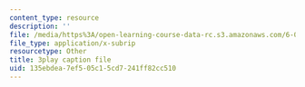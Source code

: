 ```yaml
---
content_type: resource
description: ''
file: /media/https%3A/open-learning-course-data-rc.s3.amazonaws.com/6-003-signals-and-systems-fall-2011/135ebdea7ef505c15cd7241ff82cc510_fKaZeD70p8I.srt
file_type: application/x-subrip
resourcetype: Other
title: 3play caption file
uid: 135ebdea-7ef5-05c1-5cd7-241ff82cc510
---
```

